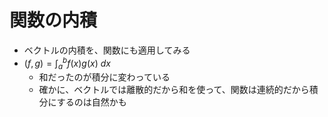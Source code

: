 # 関数の内積

- ベクトルの内積を、関数にも適用してみる
- $\displaystyle (f, g) = \int_a^b f(x)g(x)\ dx$
  - 和だったのが積分に変わっている
  - 確かに、ベクトルでは離散的だから和を使って、関数は連続的だから積分にするのは自然かも
